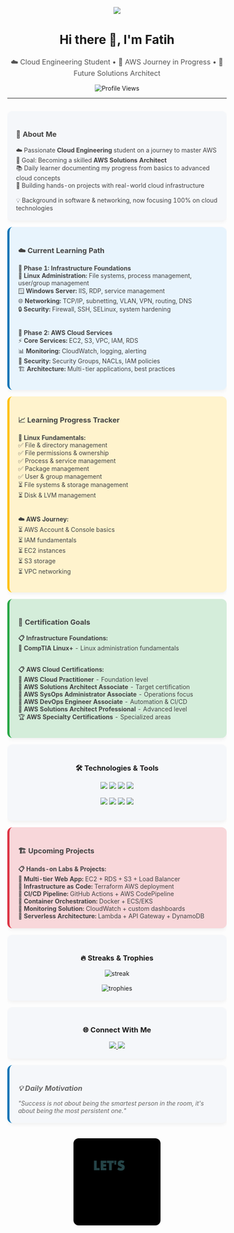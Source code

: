 <p align="center">
  <img src="https://capsule-render.vercel.app/api?type=waving&color=0e75b6&height=150&section=header&text=Welcome%20to%20My%20Profile!&fontColor=ffffff&fontSize=30&animation=fadeIn" />
</p>

<h1 align="center">Hi there 👋, I'm Fatih</h1>
<h3 align="center" style="font-weight:normal; color:#555;">
☁️ Cloud Engineering Student • 🚀 AWS Journey in Progress • 🎯 Future Solutions Architect
</h3>

<p align="center">
  <img src="https://komarev.com/ghpvc/?username=fatihnorthman&label=Profile%20views&color=0e75b6&style=flat" alt="Profile Views" />
</p>

---

<table align="center" width="85%" style="border-collapse: separate; border-spacing: 0 15px;">

<tr>
<td bgcolor="#f5f7fa" style="border-radius: 12px; padding: 20px; box-shadow: 0 4px 8px rgba(0,0,0,0.05); color:#444;">
<h3>🧩 About Me</h3>
☁️ Passionate <strong>Cloud Engineering</strong> student on a journey to master AWS<br/>
🎯 Goal: Becoming a skilled <strong>AWS Solutions Architect</strong><br/>
📚 Daily learner documenting my progress from basics to advanced cloud concepts<br/>
🚀 Building hands-on projects with real-world cloud infrastructure<br/><br/>
💡 Background in software & networking, now focusing 100% on cloud technologies
</td>
</tr>

<tr>
<td bgcolor="#e8f4fd" style="border-radius: 12px; padding: 20px; box-shadow: 0 4px 8px rgba(0,0,0,0.05); color:#444; border-left: 5px solid #0e75b6;">
<h3>☁️ Current Learning Path</h3>
<strong>🎯 Phase 1: Infrastructure Foundations</strong><br/>
🐧 <strong>Linux Administration:</strong> File systems, process management, user/group management<br/>
🪟 <strong>Windows Server:</strong> IIS, RDP, service management<br/>
🌐 <strong>Networking:</strong> TCP/IP, subnetting, VLAN, VPN, routing, DNS<br/>
🔒 <strong>Security:</strong> Firewall, SSH, SELinux, system hardening<br/><br/>

<strong>🎯 Phase 2: AWS Cloud Services</strong><br/>
⚡ <strong>Core Services:</strong> EC2, S3, VPC, IAM, RDS<br/>
📊 <strong>Monitoring:</strong> CloudWatch, logging, alerting<br/>
🔐 <strong>Security:</strong> Security Groups, NACLs, IAM policies<br/>
🏗️ <strong>Architecture:</strong> Multi-tier applications, best practices
</td>
</tr>

<tr>
<td bgcolor="#fff3cd" style="border-radius: 12px; padding: 20px; box-shadow: 0 4px 8px rgba(0,0,0,0.05); color:#444; border-left: 5px solid #ffc107;">
<h3>📈 Learning Progress Tracker</h3>
<strong>🐧 Linux Fundamentals:</strong><br/>
✅ File & directory management<br/>
✅ File permissions & ownership<br/>
✅ Process & service management<br/>
✅ Package management<br/>
✅ User & group management<br/>
⏳ File systems & storage management<br/>
⏳ Disk & LVM management<br/><br/>

<strong>☁️ AWS Journey:</strong><br/>
⏳ AWS Account & Console basics<br/>
⏳ IAM fundamentals<br/>
⏳ EC2 instances<br/>
⏳ S3 storage<br/>
⏳ VPC networking
</td>
</tr>

<tr>
<td bgcolor="#d4edda" style="border-radius: 12px; padding: 20px; box-shadow: 0 4px 8px rgba(0,0,0,0.05); color:#444; border-left: 5px solid #28a745;">
<h3>🎯 Certification Goals</h3>
<strong>📋 Infrastructure Foundations:</strong><br/>
🐧 <strong>CompTIA Linux+</strong> - Linux administration fundamentals<br/><br/>

<strong>📋 AWS Cloud Certifications:</strong><br/>
🥉 <strong>AWS Cloud Practitioner</strong> - Foundation level<br/>
🥈 <strong>AWS Solutions Architect Associate</strong> - Target certification<br/>
🥈 <strong>AWS SysOps Administrator Associate</strong> - Operations focus<br/>
🥈 <strong>AWS DevOps Engineer Associate</strong> - Automation & CI/CD<br/>
🥇 <strong>AWS Solutions Architect Professional</strong> - Advanced level<br/>
🏆 <strong>AWS Specialty Certifications</strong> - Specialized areas
</td>
</tr>

<tr>
<td bgcolor="#f5f7fa" align="center" style="border-radius: 12px; padding: 20px; box-shadow: 0 4px 8px rgba(0,0,0,0.05);">
<h3>🛠️ Technologies & Tools</h3>
<p>
<img src="https://img.shields.io/badge/AWS-FF9900?style=for-the-badge&logo=amazonaws&logoColor=white"/>
<img src="https://img.shields.io/badge/Linux-FCC624?style=for-the-badge&logo=linux&logoColor=black"/>
<img src="https://img.shields.io/badge/Ubuntu-E95420?style=for-the-badge&logo=ubuntu&logoColor=white"/>
<img src="https://img.shields.io/badge/Docker-2496ED?style=for-the-badge&logo=docker&logoColor=white"/>
<br/><br/>
<img src="https://img.shields.io/badge/Terraform-7B42BC?style=for-the-badge&logo=terraform&logoColor=white"/>
<img src="https://img.shields.io/badge/Ansible-EE0000?style=for-the-badge&logo=ansible&logoColor=white"/>
<img src="https://img.shields.io/badge/Git-F05032?style=for-the-badge&logo=git&logoColor=white"/>
<img src="https://img.shields.io/badge/Bash-4EAA25?style=for-the-badge&logo=gnubash&logoColor=white"/>
</p>
</td>
</tr>

<tr>
<td bgcolor="#f8d7da" style="border-radius: 12px; padding: 20px; box-shadow: 0 4px 8px rgba(0,0,0,0.05); color:#444; border-left: 5px solid #dc3545;">
<h3>🏗️ Upcoming Projects</h3>
<strong>📋 Hands-on Labs & Projects:</strong><br/>
🔨 <strong>Multi-tier Web App:</strong> EC2 + RDS + S3 + Load Balancer<br/>
🔨 <strong>Infrastructure as Code:</strong> Terraform AWS deployment<br/>
🔨 <strong>CI/CD Pipeline:</strong> GitHub Actions + AWS CodePipeline<br/>
🔨 <strong>Container Orchestration:</strong> Docker + ECS/EKS<br/>
🔨 <strong>Monitoring Solution:</strong> CloudWatch + custom dashboards<br/>
🔨 <strong>Serverless Architecture:</strong> Lambda + API Gateway + DynamoDB
</td>
</tr>



<tr>
<td bgcolor="#f5f7fa" align="center" style="border-radius: 12px; padding: 20px; box-shadow: 0 4px 8px rgba(0,0,0,0.05);">
<h3>🔥 Streaks & Trophies</h3>
<img src="https://streak-stats.demolab.com/?user=fatihnorthman&theme=buefy&hide_title=true&border_radius=12" alt="streak"/><br/><br/>
<img src="https://github-profile-trophy.vercel.app/?username=fatihnorthman&theme=buefy&no-bg=true&no-frame=true&row=1&column=4" alt="trophies"/>
</td>
</tr>

<tr>
<td bgcolor="#f5f7fa" align="center" style="border-radius: 12px; padding: 20px; box-shadow: 0 4px 8px rgba(0,0,0,0.05);">
<h3>🌐 Connect With Me</h3>
<a href="https://www.linkedin.com/in/fatihsahan/" target="_blank">
<img src="https://img.shields.io/badge/LinkedIn-0A66C2?style=for-the-badge&logo=linkedin&logoColor=white"/>
</a>
<a href="https://instagram.com/fatih.northman" target="_blank">
<img src="https://img.shields.io/badge/Instagram-E4405F?style=for-the-badge&logo=instagram&logoColor=white"/>
</a>
</td>
</tr>



<tr>
<td bgcolor="#f5f7fa" style="border-radius: 12px; padding: 20px; box-shadow: 0 4px 8px rgba(0,0,0,0.05); color:#666; font-style: italic; border-left: 5px solid #0e75b6;">
<h3>💡 Daily Motivation</h3>
"Success is not about being the smartest person in the room, it's about being the most persistent one."
</td>
</tr>

<tr>
<td align="center" style="padding:20px;">
<img src="https://raw.githubusercontent.com/fatihnorthman/fatihnorthman/main/assets/outro.gif" alt="outro" width="200" style="border-radius:12px;"/>
</td>
</tr>

</table>
